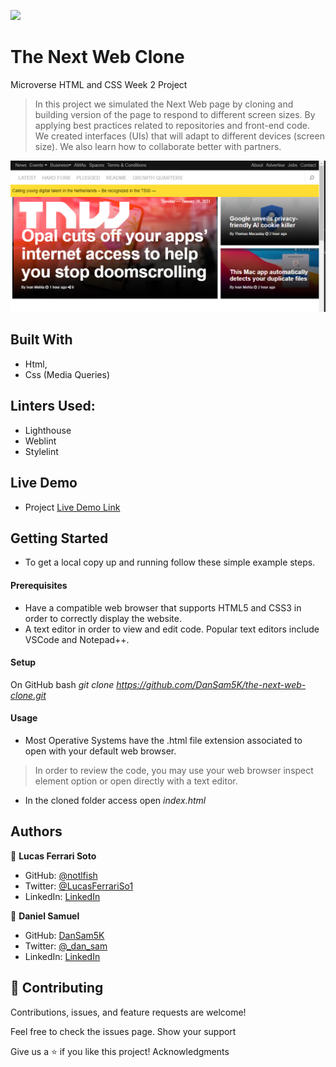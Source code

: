 ![](https://img.shields.io/badge/Microverse-blueviolet)

# The Next Web Clone
Microverse HTML and CSS Week 2 Project
>In this project we simulated the Next Web page by cloning and building version of the page to respond to different screen sizes.
>By applying best practices related to repositories and front-end code. We created interfaces (UIs) that will adapt to different devices (screen size).
>We also learn how to collaborate better with partners.

![ScreenShot](assets/tnw.png)

## Built With

- Html,
- Css (Media Queries)

## Linters Used:

- Lighthouse
- Weblint
- Stylelint

## Live Demo

- Project [Live Demo Link](https://dansam5k.github.io/the-next-web-clone/)

## Getting Started

- To get a local copy up and running follow these simple example steps.

#### Prerequisites

- Have a compatible web browser that supports HTML5 and CSS3 in order to correctly display the website.
- A text editor in order to view and edit code. Popular text editors include VSCode and Notepad++.


#### Setup

On GitHub bash
    _git clone https://github.com/DanSam5K/the-next-web-clone.git_

#### Usage

- Most Operative Systems have the .html file extension associated to open with your default web browser.
> In order to review the code, you may use your web browser inspect element option or open directly with a text editor.

- In the cloned folder access open
    _index.html_

## Authors

👤 **Lucas Ferrari Soto**

- GitHub: [@notlfish](https://github.com/notlfish)
- Twitter: [@LucasFerrariSo1](https://twitter.com/LucasFerrariSo1)
- LinkedIn: [LinkedIn](https://linkedin.com/lucas-mauricio-ferrari-soto-472a3515a)

👤 **Daniel Samuel**

- GitHub: [DanSam5K](https://github.com/DanSam5K)
- Twitter: [@_dan_sam](https://twitter.com/_dan_sam)
- LinkedIn: [LinkedIn](https://www.linkedin.com/in/dansamuel/)

## 🤝 Contributing

Contributions, issues, and feature requests are welcome!

Feel free to check the issues page.
Show your support

Give us a ⭐️ if you like this project!
Acknowledgments
